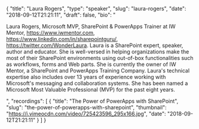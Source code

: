 {
  "title": "Laura Rogers",
  "type": "speaker",
  "slug": "laura-rogers",
  "date": "2018-09-12T21:21:11",
  "draft": false,
  "bio": "<p> Laura Rogers, Microsoft MVP, SharePoint & PowerApps Trainer at IW Mentor, https://www.iwmentor.com, https://www.linkedin.com/in/sharepointguru/, https://twitter.com/WonderLaura. Laura is a SharePoint expert, speaker, author and educator. She is well-versed in helping organizations make the most of their SharePoint environments using out-of-box functionalities such as workflows, forms and Web parts. She is currently the owner of IW Mentor, a SharePoint and PowerApps Training Company. Laura's technical expertise also includes over 13 years of experience working with Microsoft's messaging and collaboration systems. She has been named a Microsoft Most Valuable Professional (MVP) for the past eight years.</p>",
  "recordings": [
    {
      "title": "The Power of PowerApps with SharePoint",
      "slug": "the-power-of-powerapps-with-sharepoint",
      "thumbnail": "https://i.vimeocdn.com/video/725423596_295x166.jpg",
      "date": "2018-09-12T21:21:11"
    }
  ]
}